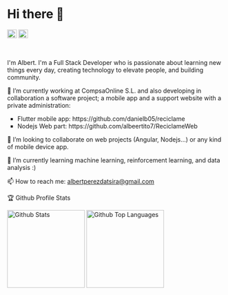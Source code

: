 <!--### Hi there 👋-->

<h1 align="left">Hi there 👋</h1>
<p align="left">
<a href="https://github.com/albeertito7" target="_blank"><img width="22px" src="https://cdn.jsdelivr.net/npm/simple-icons@3.0.1/icons/github.svg" alt="Albert Pérez Datsira" height="20" width="20" /></a>
<a href="https://www.linkedin.com/in/albert-pérez-datsira" target="_blank"><img width="22px" src="https://cdn.jsdelivr.net/npm/simple-icons@3.0.1/icons/linkedin.svg" alt="Albert Pérez Datsira" height="20" width="20" /></a>
</p>
</br>
<p>I'm Albert. I'm a Full Stack Developer who is passionate about learning new things every day, creating technology to elevate people, and building community.</p>

<p>🔭 I’m currently working at CompsaOnline S.L. and also developing in collaboration a software project; a mobile app and a support website with a private administration:</p>
<ul style="list-style-type:square">
	<li>Flutter mobile app: https://github.com/danielb05/reciclame</li>
	<li>Nodejs Web part: https://github.com/albeertito7/ReciclameWeb</li>
</ul>

👯 I’m looking to collaborate on web projects (Angular, Nodejs...) or any kind of mobile device app.

🌱 I’m currently learning machine learning, reinforcement learning, and data analysis :) 

📫 How to reach me: albertperezdatsira@gmail.com

🏆 Github Profile Stats
<p align="left">
	<img height="180" src="https://github-readme-stats.vercel.app/api?username=albeertito7&count_private=true&include_all_commits=true&show_icons=true&theme=dark" alt="Github Stats"/>
	<img height="180" src="https://github-readme-stats.vercel.app/api/top-langs/?username=albeertito7&hide=php&layout=compact&langs_count=7&theme=dark" alt="Github Top Languages" />
</p>

<!--<h4>🏆 Github Profile Trophy</h4>
<p align="left"><img src="https://github-profile-trophy.vercel.app/?username=albeertito7&column=7&count_private=true&include_all_commits=true&theme=onedark" alt="Github Trophies"/></p>-->
<!--
**albeertito7/albeertito7** is a ✨ _special_ ✨ repository because its `README.md` (this file) appears on your GitHub profile.

Here are some ideas to get you started:

- 🔭 I’m currently working on ...
- 🌱 I’m currently learning ...
- 👯 I’m looking to collaborate on ...
- 🤔 I’m looking for help with ...
- 💬 Ask me about ...
- 📫 How to reach me: ...
- 😄 Pronouns: ...
- ⚡ Fun fact: ...
-->
